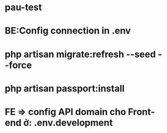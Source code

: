 # pau-test


# BE:Config connection in .env
#    php artisan migrate:refresh --seed --force
#    php artisan passport:install     
 
# FE => config API domain cho Front-end ở: .env.development


